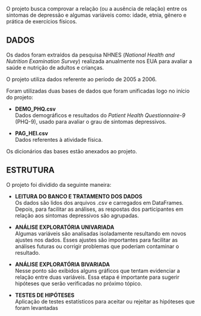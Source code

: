 O projeto busca comprovar a relação (ou a ausência de relação) entre os sintomas de depressão e algumas variáveis como: idade, etnia, gênero e prática de exercícios físicos.

## **DADOS** 
Os dados foram extraídos da pesquisa NHNES (*National Health and Nutrition Examination Survey*) realizada anualmente nos EUA para avaliar a saúde e nutrição de adultos e crianças.

O projeto utiliza dados referente ao período de 2005 a 2006.

Foram utilizadas duas bases de dados que foram unificadas logo no início do projeto:

- **DEMO_PHQ.csv** \
Dados demográficos e resultados do  *Patient Health Questionnaire-9*  (PHQ-9), usado para avaliar o grau de sintomas depressivos.

- **PAG_HEI.csv** \
Dados referentes à atividade física.

Os dicionários das bases estão anexados ao projeto.

## **ESTRUTURA**
O projeto foi dividido da seguinte maneira:

- **LEITURA DO BANCO E TRATAMENTO DOS DADOS** \
Os dados são lidos dos arquivos .csv e carregados em DataFrames. Depois, para facilitar as análises, as respostas dos participantes em relação aos sintomas depressivos são agrupadas.

- **ANÁLISE EXPLORATÓRIA UNIVARIADA** \
Algumas variáveis são analisadas isoladamente resultando em novos ajustes nos dados. Esses ajustes são importantes para facilitar as análises futuras ou corrigir problemas que poderiam contaminar o resultado.

- **ANÁLISE EXPLORATÓRIA BIVARIADA** \
Nesse ponto são exibidos alguns gráficos que tentam evidenciar a relação entre duas variáveis.
Essa etapa é importante para sugerir hipóteses que serão verificadas no próximo tópico.

- **TESTES DE HIPÓTESES** \
Aplicação de testes estatísticos para aceitar ou rejeitar as hipóteses que foram levantadas
